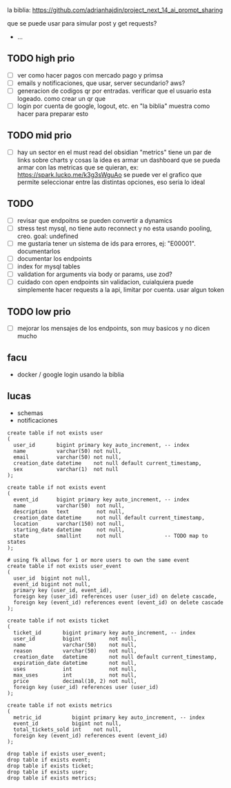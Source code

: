 la biblia: https://github.com/adrianhajdin/project_next_14_ai_prompt_sharing

que se puede usar para simular post y get requests?

- ...

## TODO high prio

- [ ] ver como hacer pagos con mercado pago y primsa
- [ ] emails y notificaciones, que usar, server secundario? aws?
- [ ] generacion de codigos qr por entradas. verificar que el usuario esta logeado. como crear un qr que
- [ ] login por cuenta de google, logout, etc. en "la biblia" muestra como hacer para preparar
  esto

## TODO mid prio

- [ ] hay un sector en el must read del obsidian "metrics" tiene un par de links sobre charts y cosas
  la idea es armar un dashboard que se pueda armar con las metricas que se quieran,
  ex: https://spark.lucko.me/k3g3sWguAo
  se puede ver el grafico que permite seleccionar entre las distintas opciones, eso seria lo ideal

## TODO

- [ ] revisar que endpoitns se pueden convertir a dynamics
- [ ] stress test mysql, no tiene auto reconnect y no esta usando pooling, creo. goal: undefined
- [ ] me gustaria tener un sistema de ids para errores, ej: "E00001". documentarlos
- [ ] documentar los endpoints
- [ ] index for mysql tables
- [ ] validation for arguments via body or params, use zod?
- [ ] cuidado con open endpoints sin validacion, cuialquiera puede simplemente hacer requests a la api, limitar por
  cuenta. usar algun token

## TODO low prio

- [ ] mejorar los mensajes de los endpoints, son muy basicos y no dicen mucho

## facu

- docker / google login usando la biblia

## lucas

- schemas
- notificaciones



````mysql
create table if not exists user
(
  user_id       bigint primary key auto_increment, -- index
  name          varchar(50) not null,
  email         varchar(50) not null,
  creation_date datetime    not null default current_timestamp,
  sex           varchar(1)  not null
);

create table if not exists event
(
  event_id      bigint primary key auto_increment, -- index
  name          varchar(50)  not null,
  description   text         not null,
  creation_date datetime     not null default current_timestamp,
  location      varchar(150) not null,
  starting_date datetime     not null,
  state         smallint     not null              -- TODO map to states
);

# using fk allows for 1 or more users to own the same event
create table if not exists user_event
(
  user_id  bigint not null,
  event_id bigint not null,
  primary key (user_id, event_id),
  foreign key (user_id) references user (user_id) on delete cascade,
  foreign key (event_id) references event (event_id) on delete cascade
);

create table if not exists ticket
(
  ticket_id       bigint primary key auto_increment, -- index
  user_id         bigint         not null,
  name            varchar(50)    not null,
  reason          varchar(50)    not null,
  creation_date   datetime       not null default current_timestamp,
  expiration_date datetime       not null,
  uses            int            not null,
  max_uses        int            not null,
  price           decimal(10, 2) not null,
  foreign key (user_id) references user (user_id)
);

create table if not exists metrics
(
  metric_id          bigint primary key auto_increment, -- index
  event_id           bigint not null,
  total_tickets_sold int    not null,
  foreign key (event_id) references event (event_id)
);

drop table if exists user_event;
drop table if exists event;
drop table if exists ticket;
drop table if exists user;
drop table if exists metrics;
````